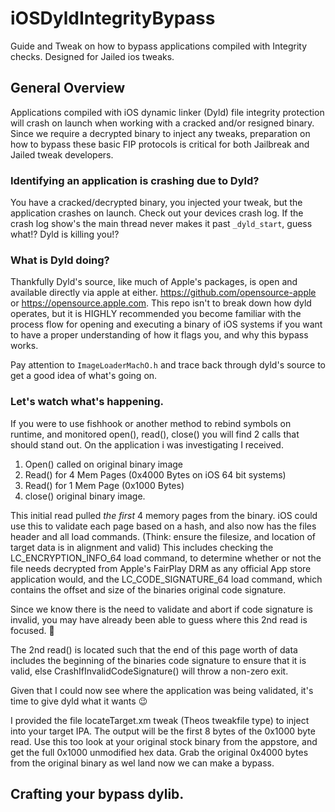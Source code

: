 # iOSDyldIntegrityBypass
Guide and Tweak on how to bypass applications compiled with Integrity checks. Designed for Jailed ios tweaks.

## General Overview
Applications compiled with iOS dynamic linker (Dyld) file integrity protection will crash on launch when working with a cracked and/or resigned binary. Since we require a decrypted binary to inject any tweaks, preparation on how to bypass these basic FIP protocols is critical for both Jailbreak and Jailed tweak developers.

### Identifying an application is crashing due to Dyld?
You have a cracked/decrypted binary, you injected your tweak, but the application crashes on launch. Check out your devices crash log. If the crash log show's the main thread never makes it past `_dyld_start`, guess what!? Dyld is killing you!?
  
### What is Dyld doing?
Thankfully Dyld's source, like much of Apple's packages, is open and available directly via apple at either. https://github.com/opensource-apple or https://opensource.apple.com. 
This repo isn't to break down how dyld operates, but it is HIGHLY recommended you become familiar with the process flow for opening and executing a binary of iOS systems if you want to have a proper understanding of how it flags you, and why this bypass works.

Pay attention to `ImageLoaderMachO.h` and trace back through dyld's source to get a good idea of what's going on.

### Let's watch what's happening.
If you were to use fishhook or another method to rebind symbols on runtime, and monitored open(), read(), close() you will find 2 calls that should stand out. On the application i was investigating I received.

1) Open() called on original binary image
2) Read() for 4 Mem Pages (0x4000 Bytes on iOS 64 bit systems)
3) Read() for 1 Mem Page (0x1000 Bytes)
4) close() original binary image.

This initial read pulled *the first* 4 memory pages from the binary. iOS could use this to validate each page based on a hash, and also now has the files header and all load commands. (Think: ensure the filesize, and location of target data is in  alignment and valid) This includes checking the LC_ENCRYPTION_INFO_64 load command, to determine whether or not the file needs decrypted from Apple's FairPlay DRM as any official App store application would, and the LC_CODE_SIGNATURE_64 load command, which contains the offset and size of the binaries original code signature.

Since we know there is the need to validate and abort if code signature is invalid, you may have already been able to guess where this 2nd read is focused. :eyes:

The 2nd read() is located such that the end of this page worth of data includes the beginning of the binaries code signature to ensure that it is valid, else CrashIfInvalidCodeSignature() will throw a non-zero exit.

Given that I could now see where the application was being validated, it's time to give dyld what it wants :wink:

I provided the file locateTarget.xm tweak (Theos tweakfile type) to inject into your target IPA. The output will be the first 8 bytes of the 0x1000 byte read. Use this too look at your original stock binary from the appstore, and get the full 0x1000 unmodified hex data. 
Grab the original 0x4000 bytes from the original binary as wel land now we can make a bypass. 

## Crafting your bypass dylib.
